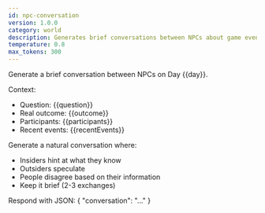 ```yaml
---
id: npc-conversation
version: 1.0.0
category: world
description: Generates brief conversations between NPCs about game events
temperature: 0.8
max_tokens: 300
---
```


Generate a brief conversation between NPCs on Day {{day}}.

Context:
- Question: {{question}}
- Real outcome: {{outcome}}
- Participants: {{participants}}
- Recent events: {{recentEvents}}

Generate a natural conversation where:
- Insiders hint at what they know
- Outsiders speculate
- People disagree based on their information
- Keep it brief (2-3 exchanges)

Respond with JSON: { "conversation": "..." }

